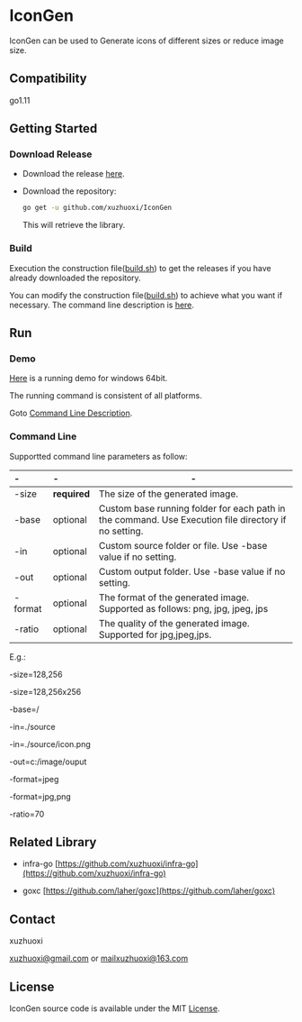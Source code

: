# IconGen
IconGen can be used to Generate icons of different sizes or reduce image size.

## Compatibility
go1.11

## Getting Started

### Download Release

- Download the release [here](https://github.com/xuzhuoxi/IconGen/releases).

- Download the repository:

	```sh
	go get -u github.com/xuzhuoxi/IconGen
	```
	
	This will retrieve the library.

### Build

Execution the construction file([build.sh](/build/build.sh)) to get the releases if you have already downloaded the repository.

You can modify the construction file([build.sh](/build/build.sh)) to achieve what you want if necessary. The command line description is [here](https://github.com/laher/goxc).

## Run

### Demo

[Here](/demo/win) is a running demo for windows 64bit.

The running command is consistent of all platforms.

Goto <a href="#command-line">Command Line Description</a>.

### Command Line

Supportted command line parameters as follow:

| -       | -            | -                                                            |
| :------ | :----------- | ------------------------------------------------------------ |
| -size   | **required** | The size of the generated image.                             |
| -base   | optional     | Custom base running folder for each path in the command. Use Execution file directory if no setting. |
| -in     | optional     | Custom source folder or file. Use -base value if no setting. |
| -out    | optional     | Custom output folder. Use -base value if no setting.         |
| -format | optional     | The format of the generated image. Supported as follows: png, jpg, jpeg, jps |
| -ratio  | optional     | The quality of the generated image. Supported for jpg,jpeg,jps. |

E.g.:

-size=128,256

-size=128,256x256

-base=/

-in=./source

-in=./source/icon.png

-out=c:/image/ouput

-format=jpeg

-format=jpg,png

-ratio=70

## Related Library

- infra-go [https://github.com/xuzhuoxi/infra-go](https://github.com/xuzhuoxi/infra-go)

- goxc [https://github.com/laher/goxc](https://github.com/laher/goxc) 

## Contact

xuzhuoxi 

<xuzhuoxi@gmail.com> or <mailxuzhuoxi@163.com>

## License
IconGen source code is available under the MIT [License](/LICENSE).
